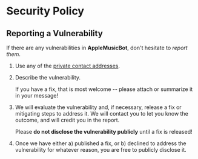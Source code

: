 # Security Policy

## Reporting a Vulnerability

If there are any vulnerabilities in **AppleMusicBot**, don't hesitate to _report them_.

1. Use any of the [private contact addresses](https://github.com/lonely011/AppleMusic).
2. Describe the vulnerability.

   If you have a fix, that is most welcome -- please attach or summarize it in your message!

3. We will evaluate the vulnerability and, if necessary, release a fix or mitigating steps to address it. We will contact you to let you know the outcome, and will credit you in the report.

   Please **do not disclose the vulnerability publicly** until a fix is released!

4. Once we have either a) published a fix, or b) declined to address the vulnerability for whatever reason, you are free to publicly disclose it.
